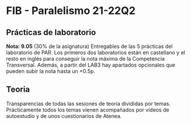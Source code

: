 # FIB - Paralelismo 21-22Q2
## Prácticas de laboratorio
**Nota: 9.05** (30% de la asignatura)
Entregables de las 5 prácticas del laboratorio de PAR. Los primeros dos laboratorios están en castellano y el resto en inglés para conseguir la nota máxima de la Competencia Transversal.
Además, a partir del LAB3 hay apartados opcionales que pueden subir la nota hasta un +0.5p.  

## Teoria
Transparencias de todas las sesiones de teoria divididas por temas. Prácticamente todos los temas vienen acompañados por vídeos de autoestudio y de unos cuestionarios de Atenea. 
